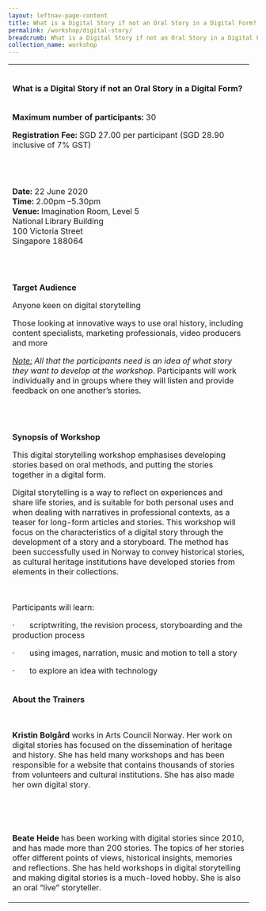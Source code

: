 ```yaml
---
layout: leftnav-page-content
title: What is a Digital Story if not an Oral Story in a Digital Form?
permalink: /workshop/digital-story/
breadcrumb: What is a Digital Story if not an Oral Story in a Digital Form?
collection_name: workshop
---
```

<table>
<tbody>
<tr>
<td width="471"><br />
<p><strong>What is a Digital Story if not an Oral Story in a Digital Form?</strong></p>
</td>
</tr>
<tr>
<td width="471">
<p><strong>Maximum number of participants: </strong>30</p>
<p><strong>Registration Fee: </strong>SGD 27.00 per participant (SGD 28.90 inclusive of 7% GST)</p>
<p>&nbsp;</p>
</td>
</tr>
<tr>
<td width="471">
<p><strong>Date: </strong>22 June 2020
<br><strong>Time: </strong>2.00pm &ndash;5.30pm
<br><strong>Venue: </strong>Imagination Room, Level 5
<br>National Library Building
<br>100 Victoria Street
<br>Singapore 188064</p>
<p><strong>&nbsp;</strong></p>
</td>
</tr>
<tr>
<td width="471">
<p><strong>Target Audience</strong></p>
<p>Anyone keen on digital storytelling</p>
<p>Those looking at innovative ways to use oral history, including content specialists, marketing professionals, video producers and more</p>
<p><em><u>Note:</u></em><em> All that the participants need is an idea of what story they want to develop at the workshop</em>. Participants will work individually and in groups where they will listen and provide feedback on one another&rsquo;s stories.</p>
<p><em>&nbsp;</em></p>
</td>
</tr>
<tr>
<td width="471">
<p><strong>Synopsis of Workshop</strong></p>
<p>This digital storytelling workshop emphasises developing stories based on oral methods, and putting the stories together in a digital form.</p>
<p>Digital storytelling is a way to reflect on experiences and share life stories, and is suitable for both personal uses and when dealing with narratives in professional contexts, as a teaser for long-form articles and stories. This workshop will focus on the characteristics of a digital story through the development of a story and a storyboard. The method has been successfully used in Norway to convey historical stories, as cultural heritage institutions have developed stories from elements in their collections.</p>
<p>&nbsp;</p>
<p>Participants will learn:</p>
<p>&middot;&nbsp;&nbsp;&nbsp;&nbsp;&nbsp;&nbsp; scriptwriting, the revision process, storyboarding and the production process</p>
<p>&middot;&nbsp;&nbsp;&nbsp;&nbsp;&nbsp;&nbsp; using images, narration, music and motion to tell a story</p>
<p>&middot;&nbsp;&nbsp;&nbsp;&nbsp;&nbsp;&nbsp; to explore an idea with technology</p>
</td>
</tr>
<tr>
<td width="471">
<p><strong>About the Trainers</strong></p>
<p>&nbsp;</p>
<p><strong>Kristin Bolg&aring;rd</strong> works in Arts Council Norway. Her work on digital stories has focused on the dissemination of heritage and history. She has held many workshops and has been responsible for a website that contains thousands of stories from volunteers and cultural institutions. She has also made her own digital story.</p>
<p>&nbsp;</p>
<p>&nbsp;</p>
<p><strong>Beate Heide</strong> has been working with digital stories since 2010, and has made more than 200 stories. The topics of her stories offer different points of views, historical insights, memories and reflections. She has held workshops in digital storytelling and making digital stories is a much-loved hobby. She is also an oral &ldquo;live&rdquo; storyteller.</p>
</td>
</tr>
</tbody>
</table>






